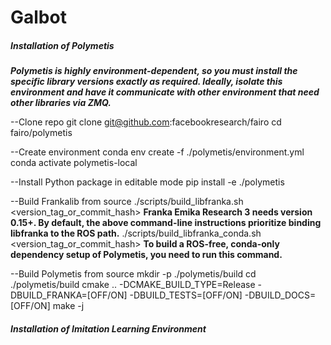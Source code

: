 # Galbot

##### Installation of Polymetis #####

***Polymetis is highly environment-dependent, so you must install the specific library versions exactly as required.
Ideally, isolate this environment and have it communicate with other environment that need other libraries via ZMQ.***

--Clone repo
git clone git@github.com:facebookresearch/fairo
cd fairo/polymetis

--Create environment
conda env create -f ./polymetis/environment.yml
conda activate polymetis-local

--Install Python package in editable mode
pip install -e ./polymetis

--Build Frankalib from source
./scripts/build_libfranka.sh <version_tag_or_commit_hash>  **Franka Emika Research 3 needs version 0.15+. By default, the above command-line instructions prioritize binding libfranka to the ROS path.**
./scripts/build_libfranka_conda.sh <version_tag_or_commit_hash> **To build a ROS-free, conda-only dependency setup of Polymetis, you need to run this command.** 

--Build Polymetis from source
mkdir -p ./polymetis/build
cd ./polymetis/build
cmake .. -DCMAKE_BUILD_TYPE=Release -DBUILD_FRANKA=[OFF/ON] -DBUILD_TESTS=[OFF/ON] -DBUILD_DOCS=[OFF/ON]
make -j

##### Installation of Imitation Learning Environment #####
